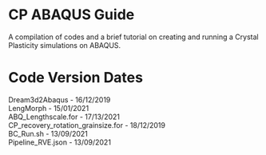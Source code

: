 # CP ABAQUS Guide
A compilation of codes and a brief tutorial on creating and running a Crystal Plasticity simulations on ABAQUS.

# Code Version Dates
Dream3d2Abaqus - 16/12/2019 <br/>
LengMorph - 15/01/2021 <br/>
ABQ_Lengthscale.for - 17/13/2021 <br/>
CP_recovery_rotation_grainsize.for - 18/12/2019 <br/>
BC_Run.sh - 13/09/2021 <br/>
Pipeline_RVE.json - 13/09/2021 <br/>
